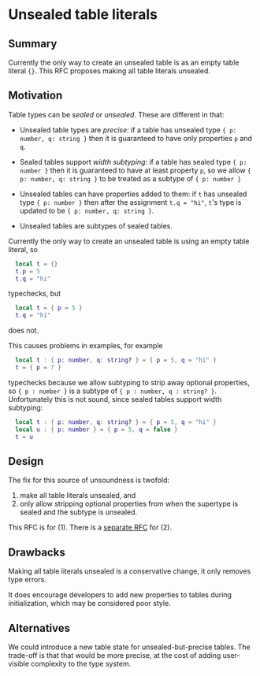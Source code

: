 # Unsealed table literals

## Summary

Currently the only way to create an unsealed table is as an empty table literal `{}`.
This RFC proposes making all table literals unsealed.

## Motivation

Table types can be *sealed* or *unsealed*. These are different in that:

* Unsealed table types are *precise*: if a table has unsealed type `{ p: number, q: string }`
  then it is guaranteed to have only properties `p` and `q`.

* Sealed tables support *width subtyping*: if a table has sealed type `{ p: number }`
  then it is guaranteed to have at least property `p`, so we allow `{ p: number, q: string }`
  to be treated as a subtype of `{ p: number }`

* Unsealed tables can have properties added to them: if `t` has unsealed type
  `{ p: number }` then after the assignment `t.q = "hi"`, `t`'s type is updated to be
  `{ p: number, q: string }`.  

* Unsealed tables are subtypes of sealed tables.

Currently the only way to create an unsealed table is using an empty table literal, so
```lua
  local t = {}
  t.p = 5
  t.q = "hi"
```
typechecks, but
```lua
  local t = { p = 5 }
  t.q = "hi"
```
does not.

This causes problems in examples, for example
```lua
  local t : { p: number, q: string? } = { p = 5, q = "hi" }
  t = { p = 7 }
```
typechecks because we allow subtyping to strip away optional
properties, so `{ p : number }` is a subtype of
`{ p : number, q : string? }`. Unfortunately this is not sound,
since sealed tables support width subtyping:
```lua
  local t : { p: number, q: string? } = { p = 5, q = "hi" }
  local u : { p: number } = { p = 5, q = false }
  t = u
```

## Design

The fix for this source of unsoundness is twofold:

1. make all table literals unsealed, and
2. only allow stripping optional properties from when the
   supertype is sealed and the subtype is unsealed.

This RFC is for (1). There is a [separate RFC](unsealed-table-subtyping-strips-optional-properties.md) for (2).

## Drawbacks

Making all table literals unsealed is a conservative change, it only removes type errors.

It does encourage developers to add new properties to tables during initialization, which
may be considered poor style.

## Alternatives

We could introduce a new table state for unsealed-but-precise
tables. The trade-off is that that would be more precise, at the cost
of adding user-visible complexity to the type system.
